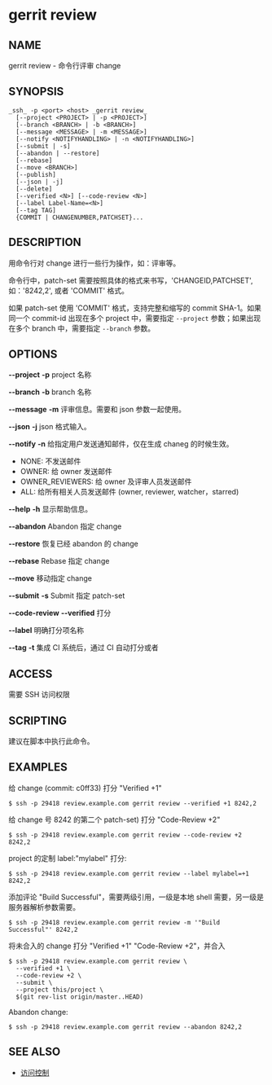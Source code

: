 # gerrit review

## NAME
gerrit review - 命令行评审 change

## SYNOPSIS
```
_ssh_ -p <port> <host> _gerrit review_
  [--project <PROJECT> | -p <PROJECT>]
  [--branch <BRANCH> | -b <BRANCH>]
  [--message <MESSAGE> | -m <MESSAGE>]
  [--notify <NOTIFYHANDLING> | -n <NOTIFYHANDLING>]
  [--submit | -s]
  [--abandon | --restore]
  [--rebase]
  [--move <BRANCH>]
  [--publish]
  [--json | -j]
  [--delete]
  [--verified <N>] [--code-review <N>]
  [--label Label-Name=<N>]
  [--tag TAG]
  {COMMIT | CHANGENUMBER,PATCHSET}...
```

## DESCRIPTION
用命令行对 change 进行一些行为操作，如：评审等。

命令行中，patch-set 需要按照具体的格式来书写，'CHANGEID,PATCHSET', 如：'8242,2', 或者 'COMMIT' 格式。

如果 patch-set 使用 'COMMIT' 格式，支持完整和缩写的 commit SHA-1。如果同一个 commit-id 出现在多个 project 中，需要指定 `--project` 参数；如果出现在多个 branch 中，需要指定 `--branch`  参数。

## OPTIONS

**--project**
**-p**
	project 名称

**--branch**
**-b**
	branch 名称

**--message**
**-m**
	评审信息。需要和 json 参数一起使用。

**--json**
**-j**
	json 格式输入。

**--notify**
**-n**
	给指定用户发送通知邮件，仅在生成 chaneg 的时候生效。
* NONE: 不发送邮件
* OWNER: 给 owner 发送邮件
* OWNER_REVIEWERS: 给 owner 及评审人员发送邮件
* ALL: 给所有相关人员发送邮件 (owner, reviewer, watcher，starred)

**--help**
**-h**
	显示帮助信息。

**--abandon**
	Abandon 指定 change

**--restore**
	恢复已经 abandon 的 change

**--rebase**
	Rebase 指定 change

**--move**
	移动指定 change

**--submit**
**-s**
	Submit 指定 patch-set

**--code-review**
**--verified**
	打分

**--label**
	明确打分项名称

**--tag**
**-t**
	集成 CI 系统后，通过 CI 自动打分或者

## ACCESS
需要 SSH 访问权限

## SCRIPTING
建议在脚本中执行此命令。

## EXAMPLES

给 change (commit: c0ff33) 打分 "Verified +1"
```
$ ssh -p 29418 review.example.com gerrit review --verified +1 8242,2
```

给 change 号 8242 的第二个 patch-set) 打分 "Code-Review +2"
```
$ ssh -p 29418 review.example.com gerrit review --code-review +2 8242,2
```

project 的定制 label:"mylabel" 打分:
```
$ ssh -p 29418 review.example.com gerrit review --label mylabel=+1 8242,2
```

添加评论 "Build Successful"，需要两级引用，一级是本地 shell 需要，另一级是服务器解析参数需要。
```
$ ssh -p 29418 review.example.com gerrit review -m '"Build Successful"' 8242,2
```

将未合入的 change 打分 "Verified +1" "Code-Review +2"，并合入
```
$ ssh -p 29418 review.example.com gerrit review \
  --verified +1 \
  --code-review +2 \
  --submit \
  --project this/project \
  $(git rev-list origin/master..HEAD)
```

Abandon change:
```
$ ssh -p 29418 review.example.com gerrit review --abandon 8242,2
```

## SEE ALSO

* [访问控制](access-control.md)

